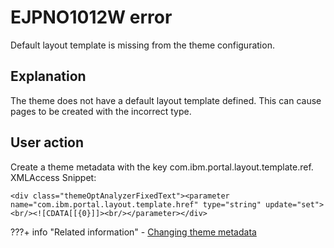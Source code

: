 # EJPNO1012W error

Default layout template is missing from the theme configuration.

## Explanation

The theme does not have a default layout template defined. This can cause pages to be created with the incorrect type.

## User action

Create a theme metadata with the key com.ibm.portal.layout.template.ref. XMLAccess Snippet:

```
<div class="themeOptAnalyzerFixedText"><parameter name="com.ibm.portal.layout.template.href" type="string" update="set"><br/><![CDATA[[{0}]]><br/></parameter></div>
```


???+ info "Related information"
    - [Changing theme metadata](../../../customizing_theme/cfg_portal_theme_and_modules/themeopt_cust_config_metadata.md)

